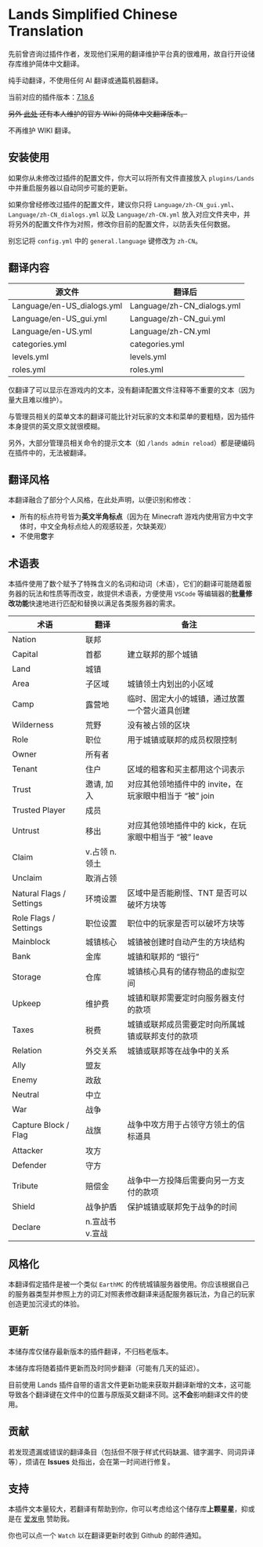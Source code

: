 # Lands Simplified Chinese Translation

先前曾咨询过插件作者，发现他们采用的翻译维护平台真的很难用，故自行开设储存库维护简体中文翻译。

纯手动翻译，不使用任何 AI 翻译或通篇机器翻译。

当前对应的插件版本：[7.18.6](https://www.spigotmc.org/resources/lands-%E2%AD%95-land-claim-plugin-%E2%9C%85-grief-prevention-protection-gui-management-nations-wars-1-20-support.53313/updates)

~~另外 [此处](https://forest-development.gitbook.io/lands-zh-cn-wiki/) 还有本人维护的官方 Wiki 的简体中文翻译版本。~~

不再维护 WIKI 翻译。

## 安装使用

如果你从未修改过插件的配置文件，你大可以将所有文件直接放入 `plugins/Lands` 中并重启服务器以自动同步可能的更新。

如果你曾经修改过插件的配置文件，建议你只将 `Language/zh-CN_gui.yml`、`Language/zh-CN_dialogs.yml` 以及 `Language/zh-CN.yml` 放入对应文件夹中，并将另外的配置文件作为对照，修改你目前的配置文件，以防丢失任何数据。

别忘记将 `config.yml` 中的 `general.language` 键修改为 `zh-CN`。

## 翻译内容

| 源文件                     | 翻译后                     |
| -------------------------- | -------------------------- |
| Language/en-US_dialogs.yml | Language/zh-CN_dialogs.yml |
| Language/en-US_gui.yml     | Language/zh-CN_gui.yml     |
| Language/en-US.yml         | Language/zh-CN.yml         |
| categories.yml             | categories.yml             |
| levels.yml                 | levels.yml                 |
| roles.yml                  | roles.yml                  |

仅翻译了可以显示在游戏内的文本，没有翻译配置文件注释等不重要的文本（因为量大且难以维护）。

与管理员相关的菜单文本的翻译可能比针对玩家的文本和菜单的要粗糙，因为插件本身提供的英文原文就很模糊。

另外，大部分管理员相关命令的提示文本（如 `/lands admin reload`）都是硬编码在插件中的，无法被翻译。

## 翻译风格

本翻译融合了部分个人风格，在此处声明，以便识别和修改：

- 所有的标点符号皆为**英文半角标点**（因为在 Minecraft 游戏内使用官方中文字体时，中文全角标点给人的观感较差，欠缺美观）
- 不使用**您**字

## 术语表

本插件使用了数个赋予了特殊含义的名词和动词（术语），它们的翻译可能随着服务器的玩法和性质等而改变，故提供术语表，方便使用 `VSCode` 等编辑器的**批量修改功能**快速地进行匹配和替换以满足各类服务器的需求。

| 术语                     | 翻译            | 备注                                                    |
| ------------------------ | --------------- | ------------------------------------------------------- |
| Nation                   | 联邦            |                                                         |
| Capital                  | 首都            | 建立联邦的那个城镇                                      |
| Land                     | 城镇            |                                                         |
| Area                     | 子区域          | 城镇领土内划出的小区域                                  |
| Camp                     | 露营地          | 临时、固定大小的城镇，通过放置一个营火道具创建          |
| Wilderness               | 荒野            | 没有被占领的区块                                        |
| Role                     | 职位            | 用于城镇或联邦的成员权限控制                            |
| Owner                    | 所有者          |                                                         |
| Tenant                   | 住户            | 区域的租客和买主都用这个词表示                          |
| Trust                    | 邀请, 加入      | 对应其他领地插件中的 invite，在玩家眼中相当于 “被” join |
| Trusted Player           | 成员            |                                                         |
| Untrust                  | 移出            | 对应其他领地插件中的 kick，在玩家眼中相当于 “被” leave  |
| Claim                    | v.占领 n.领土   |                                                         |
| Unclaim                  | 取消占领        |                                                         |
| Natural Flags / Settings | 环境设置        | 区域中是否能刷怪、TNT 是否可以破坏方块等                |
| Role Flags / Settings    | 职位设置        | 职位中的玩家是否可以破坏方块等                          |
| Mainblock                | 城镇核心        | 城镇被创建时自动产生的方块结构                          |
| Bank                     | 金库            | 城镇和联邦的 “银行”                                     |
| Storage                  | 仓库            | 城镇核心具有的储存物品的虚拟空间                        |
| Upkeep                   | 维护费          | 城镇和联邦需要定时向服务器支付的款项                    |
| Taxes                    | 税费            | 城镇或联邦成员需要定时向所属城镇或联邦支付的款项        |
| Relation                 | 外交关系        | 城镇或联邦等在战争中的关系                              |
| Ally                     | 盟友            |                                                         |
| Enemy                    | 政敌            |                                                         |
| Neutral                  | 中立            |                                                         |
| War                      | 战争            |                                                         |
| Capture Block / Flag     | 战旗            | 战争中攻方用于占领守方领土的信标道具                    |
| Attacker                 | 攻方            |                                                         |
| Defender                 | 守方            |                                                         |
| Tribute                  | 赔偿金          | 战争中一方投降后需要向另一方支付的款项                  |
| Shield                   | 战争护盾        | 保护城镇或联邦免于战争的时间                            |
| Declare                  | n.宣战书 v.宣战 |                                                         |

## 风格化

本翻译假定插件是被一个类似 `EarthMC` 的传统城镇服务器使用。你应该根据自己的服务器类型并参照上方的词汇对照表修改翻译来适配服务器玩法，为自己的玩家创造更加沉浸式的体验。

## 更新

本储存库仅储存最新版本的插件翻译，不归档老版本。

本储存库将随着插件更新而及时同步翻译（可能有几天的延迟）。

目前使用 Lands 插件自带的语言文件更新功能来获取并翻译新增的文本，这可能导致各个翻译键在文件中的位置与原版英文翻译不同。这**不会**影响翻译文件的使用。

## 贡献

若发现遗漏或错误的翻译条目（包括但不限于样式代码缺漏、错字漏字、同词异译等），烦请在 **Issues** 处指出，会在第一时间进行修复。

## 支持

本插件文本量较大，若翻译有帮助到你，你可以考虑给这个储存库**上颗星星**，抑或是在 [爱发电](https://afdian.net/a/ForestRealm) 赞助我。

你也可以点一个 `Watch` 以在翻译更新时收到 Github 的邮件通知。

